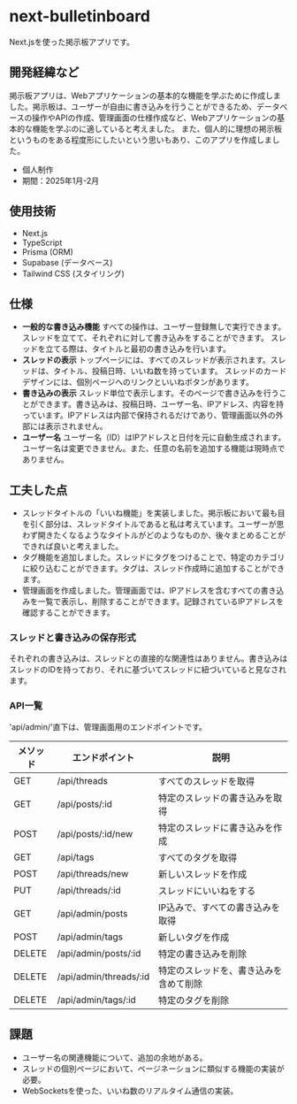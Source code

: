 # next-bulletinboard
Next.jsを使った掲示板アプリです。

## 開発経緯など
掲示板アプリは、Webアプリケーションの基本的な機能を学ぶために作成しました。掲示板は、ユーザーが自由に書き込みを行うことができるため、データベースの操作やAPIの作成、管理画面の仕様作成など、Webアプリケーションの基本的な機能を学ぶのに適していると考えました。
また、個人的に理想の掲示板というものをある程度形にしたいという思いもあり、このアプリを作成しました。

- 個人制作
- 期間：2025年1月-2月

## 使用技術
- Next.js
- TypeScript
- Prisma (ORM)
- Supabase (データベース)
- Tailwind CSS (スタイリング)

## 仕様
- **一般的な書き込み機能**
すべての操作は、ユーザー登録無しで実行できます。スレッドを立てて、それぞれに対して書き込みをすることができます。
スレッドを立てる際は、タイトルと最初の書き込みを行います。
- **スレッドの表示**
トップページには、すべてのスレッドが表示されます。スレッドは、タイトル、投稿日時、いいね数を持っています。
スレッドのカードデザインには、個別ページへのリンクといいねボタンがあります。
- **書き込みの表示**
スレッド単位で表示します。そのページで書き込みを行うことができます。書き込みは、投稿日時、ユーザー名、IPアドレス、内容を持っています。IPアドレスは内部で保持されるだけであり、管理画面以外の外部には表示されません。
- **ユーザー名**
ユーザー名（ID）はIPアドレスと日付を元に自動生成されます。ユーザー名は変更できません。また、任意の名前を追加する機能は現時点でありません。

## 工夫した点
- スレッドタイトルの「いいね機能」を実装しました。掲示板において最も目を引く部分は、スレッドタイトルであると私は考えています。ユーザーが思わず開きたくなるようなタイトルがどのようなものか、後々まとめることができれば良いと考えました。
- タグ機能を追加しました。スレッドにタグをつけることで、特定のカテゴリに絞り込むことができます。タグは、スレッド作成時に追加することができます。
- 管理画面を作成しました。管理画面では、IPアドレスを含むすべての書き込みを一覧で表示し、削除することができます。記録されているIPアドレスを確認することができます。

### スレッドと書き込みの保存形式
それぞれの書き込みは、スレッドとの直接的な関連性はありません。書き込みはスレッドのIDを持っており、それに基づいてスレッドに紐づいていると見なされます。

### API一覧
'api/admin/'直下は、管理画面用のエンドポイントです。

| メソッド | エンドポイント          | 説明                     |
|----------|-------------------------|--------------------------|
| GET      | /api/threads            | すべてのスレッドを取得   |
| GET      | /api/posts/:id          | 特定のスレッドの書き込みを取得 |
| POST     | /api/posts/:id/new  | 特定のスレッドに書き込みを作成 |
| GET      | /api/tags               | すべてのタグを取得       |
| POST     | /api/threads/new        | 新しいスレッドを作成 |
| PUT      | /api/threads/:id   | スレッドにいいねをする |
| GET      | /api/admin/posts   | IP込みで、すべての書き込みを取得 |
| POST     | /api/admin/tags   | 新しいタグを作成 |
| DELETE   | /api/admin/posts/:id   | 特定の書き込みを削除 |
| DELETE   | /api/admin/threads/:id   | 特定のスレッドを、書き込みを含めて削除 |
| DELETE   | /api/admin/tags/:id   | 特定のタグを削除 |

## 課題
- ユーザー名の関連機能について、追加の余地がある。
- スレッドの個別ページにおいて、ページネーションに類似する機能の実装が必要。
- WebSocketsを使った、いいね数のリアルタイム通信の実装。
